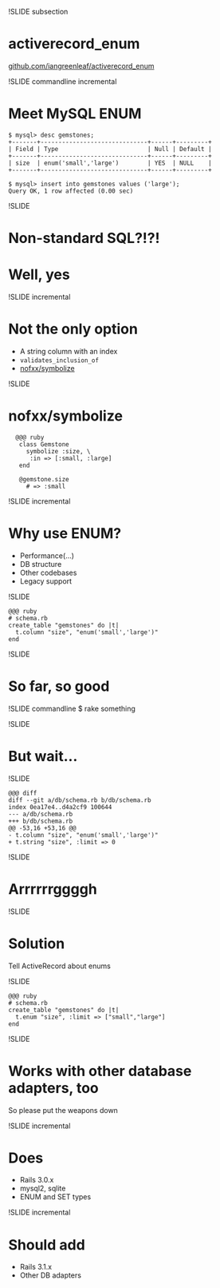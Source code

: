 !SLIDE subsection
# activerecord_enum #

[github.com/iangreenleaf/activerecord_enum](https://github.com/iangreenleaf/activerecord_enum)

!SLIDE commandline incremental
# Meet MySQL ENUM #

    $ mysql> desc gemstones;
    +-------+------------------------------+------+---------+
    | Field | Type                         | Null | Default |
    +-------+------------------------------+------+---------+
    | size  | enum('small','large')        | YES  | NULL    |
    +-------+------------------------------+------+---------+

    $ mysql> insert into gemstones values ('large');
    Query OK, 1 row affected (0.00 sec)

!SLIDE
# Non-standard SQL?!?! #
# Well, yes #

!SLIDE incremental
# Not the only option #

 * A string column with an index
 * `validates_inclusion_of`
 * [nofxx/symbolize](https://github.com/nofxx/symbolize)

!SLIDE
# nofxx/symbolize #
      @@@ ruby
       class Gemstone
         symbolize :size, \
          :in => [:small, :large]
       end

       @gemstone.size
         # => :small

!SLIDE incremental
# Why use ENUM? #

 * Performance(...)
 * DB structure
 * Other codebases
 * Legacy support

!SLIDE

    @@@ ruby
    # schema.rb
    create_table "gemstones" do |t|
      t.column "size", "enum('small','large')"
    end

!SLIDE
# So far, so good #

!SLIDE commandline
    $ rake something

!SLIDE
# But wait... #

!SLIDE

    @@@ diff
    diff --git a/db/schema.rb b/db/schema.rb
    index 0ea17e4..d4a2cf9 100644
    --- a/db/schema.rb
    +++ b/db/schema.rb
    @@ -53,16 +53,16 @@
    - t.column "size", "enum('small','large')"
    + t.string "size", :limit => 0

!SLIDE
# Arrrrrrggggh #

!SLIDE
# Solution #

Tell ActiveRecord about enums

!SLIDE

    @@@ ruby
    # schema.rb
    create_table "gemstones" do |t|
      t.enum "size", :limit => ["small","large"]
    end

!SLIDE
# Works with other database adapters, too #

So please put the weapons down

!SLIDE incremental
# Does #
 * Rails 3.0.x
 * mysql2, sqlite
 * ENUM and SET types

!SLIDE incremental
# Should add #
 * Rails 3.1.x
 * Other DB adapters
